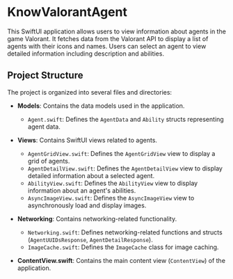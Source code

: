 # KnowValorantAgent

This SwiftUI application allows users to view information about agents in the game Valorant. It fetches data from the Valorant API to display a list of agents with their icons and names. Users can select an agent to view detailed information including description and abilities.

## Project Structure

The project is organized into several files and directories:

- **Models**: Contains the data models used in the application.
  - `Agent.swift`: Defines the `AgentData` and `Ability` structs representing agent data.

- **Views**: Contains SwiftUI views related to agents.
  - `AgentGridView.swift`: Defines the `AgentGridView` view to display a grid of agents.
  - `AgentDetailView.swift`: Defines the `AgentDetailView` view to display detailed information about a selected agent.
  - `AbilityView.swift`: Defines the `AbilityView` view to display information about an agent's abilities.
  - `AsyncImageView.swift`: Defines the `AsyncImageView` view to asynchronously load and display images.

- **Networking**: Contains networking-related functionality.
  - `Networking.swift`: Defines networking-related functions and structs (`AgentUUIDsResponse`, `AgentDetailResponse`).
  - `ImageCache.swift`: Defines the `ImageCache` class for image caching.

- **ContentView.swift**: Contains the main content view (`ContentView`) of the application.



